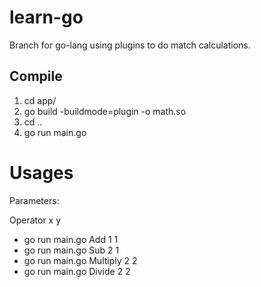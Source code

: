# learn-go

Branch for go-lang using plugins to do match calculations.

## Compile

1. cd app/
2. go build -buildmode=plugin -o math.so
3. cd ..
4. go run main.go

# Usages

Parameters:

Operator x y

- go run main.go Add 1 1
- go run main.go Sub 2 1
- go run main.go Multiply 2 2
- go run main.go Divide 2 2